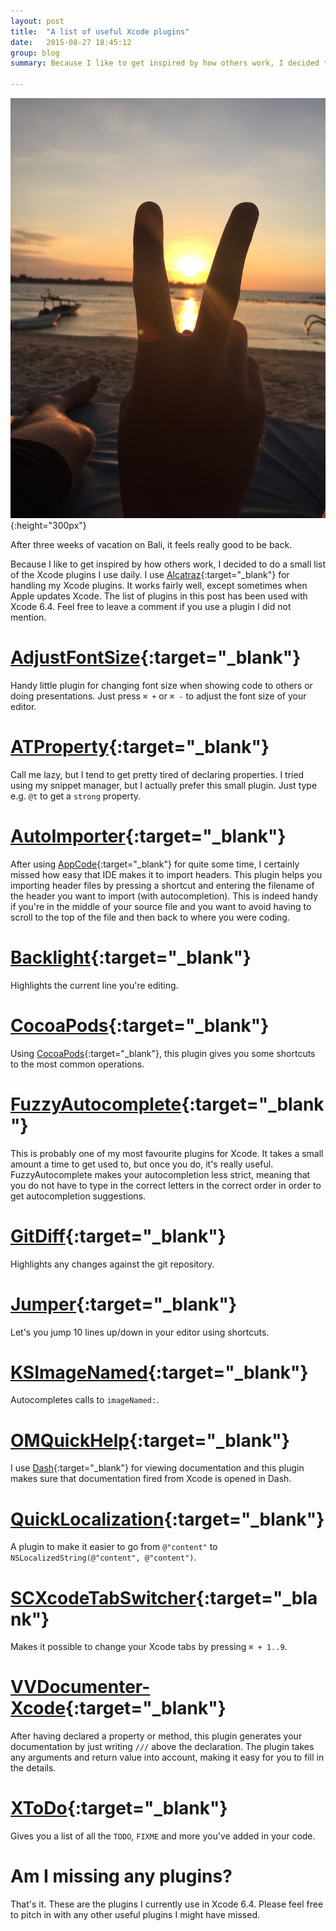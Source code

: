 ```yaml
---
layout: post
title:  "A list of useful Xcode plugins"
date:   2015-08-27 18:45:12
group: blog
summary: Because I like to get inspired by how others work, I decided to do a small list of the Xcode plugins I use daily. I use Alcatraz for handling my Xcode plugins. It works fairly well, except sometimes when Apple updates Xcode. The list of plugins in this post has been used with Xcode 6.4.

---
```


![Vacation on Bali](/assets/posts/bali.jpg){:height="300px"}

After three weeks of vacation on Bali, it feels really good to be back.

Because I like to get inspired by how others work, I decided to do a small list of the Xcode plugins I use daily. I use [Alcatraz](http://alcatraz.io){:target="_blank"} for handling my Xcode plugins. It works fairly well, except sometimes when Apple updates Xcode. The list of plugins in this post has been used with Xcode 6.4. Feel free to leave a comment if you use a plugin I did not mention.

# [AdjustFontSize](https://github.com/zats/AdjustFontSize-Xcode-Plugin){:target="_blank"}
Handy little plugin for changing font size when showing code to others or doing presentations. Just press `⌘ +` or `⌘ -` to adjust the font size of your editor.

# [ATProperty](https://github.com/Draveness/ATProperty){:target="_blank"}
Call me lazy, but I tend to get pretty tired of declaring properties. I tried using my snippet manager, but I actually prefer this small plugin. Just type e.g. `@t` to get a `strong` property.

# [AutoImporter](https://github.com/citrusbyte/Auto-Importer-for-Xcode){:target="_blank"}
After using [AppCode](https://www.jetbrains.com/objc/){:target="_blank"} for quite some time, I certainly missed how easy that IDE makes it to import headers. This plugin helps you importing header files by pressing a shortcut and entering the filename of the header you want to import (with autocompletion). This is indeed handy if you're in the middle of your source file and you want to avoid having to scroll to the top of the file and then back to where you were coding.

# [Backlight](https://github.com/limejelly/Backlight-for-XCode){:target="_blank"}
Highlights the current line you're editing.

# [CocoaPods](https://github.com/kattrali/cocoapods-xcode-plugin){:target="_blank"}
Using [CocoaPods](https://cocoapods.org){:target="_blank"}, this plugin gives you some shortcuts to the most common operations.

# [FuzzyAutocomplete](https://github.com/FuzzyAutocomplete/FuzzyAutocompletePlugin){:target="_blank"}
This is probably one of my most favourite plugins for Xcode. It takes a small amount a time to get used to, but once you do, it's really useful. FuzzyAutocomplete makes your autocompletion less strict, meaning that you do not have to type in the correct letters in the correct order in order to get autocompletion suggestions.

# [GitDiff](https://github.com/johnno1962/GitDiff){:target="_blank"}
Highlights any changes against the git repository.

# [Jumper](https://github.com/deszip/Jumper){:target="_blank"}
Let's you jump 10 lines up/down in your editor using shortcuts.

# [KSImageNamed](https://github.com/ksuther/KSImageNamed-Xcode){:target="_blank"}
Autocompletes calls to `imageNamed:`.

# [OMQuickHelp](https://github.com/omz/Dash-Plugin-for-Xcode){:target="_blank"}
I use [Dash](https://kapeli.com/dash){:target="_blank"} for viewing documentation and this plugin makes sure that documentation fired from Xcode is opened in Dash.

# [QuickLocalization](https://github.com/nanaimostudio/Xcode-Quick-Localization){:target="_blank"}
A plugin to make it easier to go from `@"content"` to `NSLocalizedString(@"content", @"content")`.

# [SCXcodeTabSwitcher](https://github.com/stefanceriu/SCXcodeTabSwitcher){:target="_blank"}
Makes it possible to change your Xcode tabs by pressing `⌘ + 1..9`.

# [VVDocumenter-Xcode](https://github.com/onevcat/VVDocumenter-Xcode){:target="_blank"}
After having declared a property or method, this plugin generates your documentation by just writing `///` above the declaration. The plugin takes any arguments and return value into account, making it easy for you to fill in the details.

# [XToDo](https://github.com/trawor/XToDo){:target="_blank"}
Gives you a list of all the `TODO`, `FIXME` and more you've added in your code.

# Am I missing any plugins?
That's it. These are the plugins I currently use in Xcode 6.4. Please feel free to pitch in with any other useful plugins I might have missed.